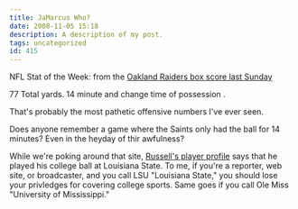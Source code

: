 ```yaml
---
title: JaMarcus Who?
date: 2008-11-05 15:18
description: A description of my post.
tags: uncategorized
id: 415
---
```

NFL Stat of the Week:  from the <a href="http://www.nfl.com/gamecenter?game_id=29654&season=2008&displayPage=tab_gamecenter&week=REG9" target="_blank">Oakland Raiders box score last Sunday</a>

77 Total yards.
14 minute and change time of possession<span class="spanEndPreview">&nbsp;</span>.

That's probably the most pathetic offensive numbers I've ever seen.

Does anyone remember a game where the Saints only had the ball for 14 minutes?  Even in the heyday of thir awfulness?

While we're poking around that site, <a href="http://www.nfl.com/players/profile?id=00-0025388" target="_blank">Russell's player profile</a> says that he played his college ball at Louisiana State.  To me, if you're a reporter, web site, or broadcaster, and you call LSU "Louisiana State," you should lose your privledges for covering college sports.  Same goes if you call Ole Miss "University of Mississippi."